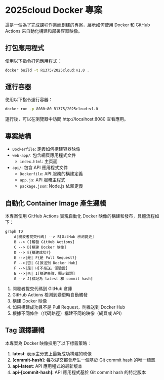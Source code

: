 # 2025cloud Docker 專案

這是一個為了完成課程作業而創建的專案，展示如何使用 Docker 和 GitHub Actions 來自動化構建和部署容器映像。

## 打包應用程式

使用以下指令打包應用程式：

```bash
docker build -t R1375/2025cloud:v1.0 .
```

## 運行容器

使用以下指令運行容器：

```bash
docker run -p 8080:80 R1375/2025cloud:v1.0
```

運行後，可以在瀏覽器中訪問 http://localhost:8080 查看應用。

## 專案結構

- `Dockerfile`: 定義如何構建容器映像
- `web-app/`: 包含網頁應用程式文件
  - `index.html`: 主頁面
- `api/`: 包含 API 應用程式文件
  - `Dockerfile`: API 服務的構建定義
  - `app.js`: API 服務主程式
  - `package.json`: Node.js 依賴定義

## 自動化 Container Image 產生邏輯

本專案使用 GitHub Actions 實現自動化 Docker 映像的構建和發布，具體流程如下：

```mermaid
graph TD
    A[開發者提交代碼] --> B[GitHub 檢測變更]
    B --> C[觸發 GitHub Actions]
    C --> D[構建 Docker 映像]
    D --> E{構建成功?}
    E -->|是| F{是 Pull Request?}
    F -->|否| G[推送到 Docker Hub]
    F -->|是| H[不推送，僅驗證]
    E -->|否| I[構建失敗，顯示錯誤]
    G --> J[標記為 latest 和 commit hash]
```

1. 開發者提交代碼到 GitHub 倉庫
2. GitHub Actions 檢測到變更時自動觸發
3. 構建 Docker 映像
4. 如果構建成功且不是 Pull Request，則推送到 Docker Hub
5. 根據不同條件（代碼路徑）構建不同的映像（網頁或 API）

## Tag 選擇邏輯

本專案為 Docker 映像採用了以下標籤策略：

1. **latest**: 表示主分支上最新成功構建的映像
2. **[commit-hash]**: 每次提交都會產生一個基於 Git commit hash 的唯一標籤
3. **api-latest**: API 應用程式的最新版本
4. **api-[commit-hash]**: API 應用程式基於 Git commit hash 的特定版本

